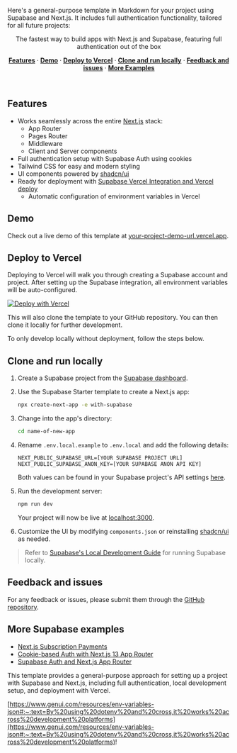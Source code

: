Here's a general-purpose template in Markdown for your project using Supabase and Next.js. It includes full authentication functionality, tailored for all future projects:

<p align="center">
 The fastest way to build apps with Next.js and Supabase, featuring full authentication out of the box
</p>

<p align="center">
  <a href="#features"><strong>Features</strong></a> ·
  <a href="#demo"><strong>Demo</strong></a> ·
  <a href="#deploy-to-vercel"><strong>Deploy to Vercel</strong></a> ·
  <a href="#clone-and-run-locally"><strong>Clone and run locally</strong></a> ·
  <a href="#feedback-and-issues"><strong>Feedback and issues</strong></a> ·
  <a href="#more-supabase-examples"><strong>More Examples</strong></a>
</p>
<br/>

## Features

- Works seamlessly across the entire [Next.js](https://nextjs.org) stack:
  - App Router
  - Pages Router
  - Middleware
  - Client and Server components
- Full authentication setup with Supabase Auth using cookies
- Tailwind CSS for easy and modern styling
- UI components powered by [shadcn/ui](https://ui.shadcn.com/)
- Ready for deployment with [Supabase Vercel Integration and Vercel deploy](#deploy-your-own)
  - Automatic configuration of environment variables in Vercel

## Demo

Check out a live demo of this template at [your-project-demo-url.vercel.app](https://your-project-demo-url.vercel.app/).

## Deploy to Vercel

Deploying to Vercel will walk you through creating a Supabase account and project. After setting up the Supabase integration, all environment variables will be auto-configured.

[![Deploy with Vercel](https://vercel.com/button)](https://vercel.com/new/clone?repository-url=https%3A%2F%2Fgithub.com%2Fyour-repo%2Fnextjs-supabase-template&project-name=nextjs-supabase-template&repository-name=nextjs-supabase-template&demo-title=nextjs-supabase-template&demo-description=This+template+configures+Supabase+Auth+with+cookies%2C+making+the+user%27s+session+available+throughout+Next.js&demo-url=https%3A%2F%2Fyour-project-demo-url.vercel.app%2F&external-id=https%3A%2F%2Fgithub.com%2Fvercel%2Fnext.js%2Ftree%2Fcanary%2Fexamples%2Fwith-supabase)

This will also clone the template to your GitHub repository. You can then clone it locally for further development.

To only develop locally without deployment, follow the steps below.

## Clone and run locally

1. Create a Supabase project from the [Supabase dashboard](https://database.new).
2. Use the Supabase Starter template to create a Next.js app:

   ```bash
   npx create-next-app -e with-supabase
   ```
3. Change into the app's directory:

   ```bash
   cd name-of-new-app
   ```
4. Rename `.env.local.example` to `.env.local` and add the following details:

   ```
   NEXT_PUBLIC_SUPABASE_URL=[YOUR SUPABASE PROJECT URL]
   NEXT_PUBLIC_SUPABASE_ANON_KEY=[YOUR SUPABASE ANON API KEY]
   ```

   Both values can be found in your Supabase project's API settings [here](https://app.supabase.com/project/_/settings/api).
5. Run the development server:

   ```bash
   npm run dev
   ```

   Your project will now be live at [localhost:3000](http://localhost:3000/).
6. Customize the UI by modifying `components.json` or reinstalling [shadcn/ui](https://ui.shadcn.com/docs/installation/next) as needed.

> Refer to [Supabase&#39;s Local Development Guide](https://supabase.com/docs/guides/getting-started/local-development) for running Supabase locally.

## Feedback and issues

For any feedback or issues, please submit them through the [GitHub repository](https://github.com/supabase/supabase/issues/new/choose).

## More Supabase examples

- [Next.js Subscription Payments](https://github.com/vercel/nextjs-subscription-payments)
- [Cookie-based Auth with Next.js 13 App Router](https://youtube.com/playlist?list=PL5S4mPUpp4OtMhpnp93EFSo42iQ40XjbF)
- [Supabase Auth and Next.js App Router](https://github.com/supabase/supabase/tree/master/examples/auth/nextjs)

This template provides a general-purpose approach for setting up a project with Supabase and Next.js, including full authentication, local development setup, and deployment with Vercel.


[https://www.genui.com/resources/env-variables-json#:~:text=By%20using%20dotenv%20and%20cross,it%20works%20across%20development%20platforms](https://www.genui.com/resources/env-variables-json#:~:text=By%20using%20dotenv%20and%20cross,it%20works%20across%20development%20platforms)!
